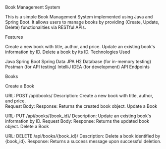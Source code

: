 Book Management System

This is a simple Book Management System implemented using Java and Spring Boot. It allows users to manage books by providing (Create, Update, Delete) functionalities via RESTful APIs.

Features

Create a new book with title, author, and price.
Update an existing book's information by ID.
Delete a book by its ID.
Technologies Used

Java
Spring Boot
Spring Data JPA
H2 Database (for in-memory testing)
Postman (for API testing)
IntelliJ IDEA (for development)
API Endpoints

Books

Create a Book

URL: POST /api/books/
Description: Create a new book with title, author, and price.\
Request Body:
Response: Returns the created book object.
Update a Book

URL: PUT /api/books/{book_id}/
Description: Update an existing book's information by ID.
Request Body:
Response: Returns the updated book object.
Delete a Book

URL: DELETE /api/books/{book_id}/
Description: Delete a book identified by {book_id}.
Response: Returns a success message upon successful deletion.
